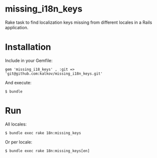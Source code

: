missing_i18n_keys
=================

Rake task to find localization keys missing from different locales in a Rails application.

Installation
============

Include in your Gemfile: 

    gem 'missing_i18_keys' , :git => 'git@github.com:kalkov/missing_i18n_keys.git'

And execute:

    $ bundle

Run 
===
All locales: 
  
    $ bundle exec rake 18n:missing_keys 

Or per locale:

    $ bundle exec rake 18n:missing_keys[en]